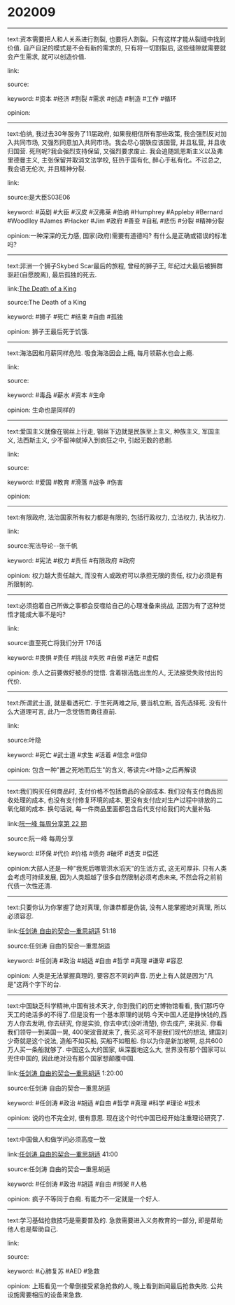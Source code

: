 # 202009

---

text:资本需要把人和人关系进行割裂, 也要将人割裂。只有这样才能从裂缝中找到价值. 自产自足的模式是不会有新的需求的, 只有将一切割裂后, 这些缝隙就需要就会产生需求, 就可以创造价值.

link:

source:

keyword: #资本 #经济 #割裂 #需求 #创造 #制造 #工作 #循环

opinion:

---

text:伯纳, 我过去30年服务了11届政府, 如果我相信所有那些政策, 我会强烈反对加入共同市场, 又强烈同意加入共同市场。我会尽心钢铁应该国营, 并且私营, 并且收归国营. 死刑呢?我会强烈支持保留, 又强烈要求废止. 我会追随凯恩斯主义以及弗里德曼主义, 主张保留并取消文法学校, 狂热于国有化, 醉心于私有化。不过总之, 我会语无伦次, 并且精神分裂.

link:

source:是大臣S03E06

keyword: #英剧 #大臣 #汉皮 #汉弗莱 #伯纳 #Humphrey #Appleby #Bernard #Woodlley #James #Hacker #Jim #政府 #善变 #自私 #悲伤 #分裂 #精神分裂

opinion:一种深深的无力感, 国家(政府)需要有道德吗? 有什么是正确或错误的标准吗?

---

text:非洲一个狮子Skybed Scar最后的旅程, 曾经的狮子王, 年纪过大最后被狮群驱赶(自愿脱离), 最后孤独的死去.

link:[The Death of a King](https://travelguideandphotography.com/2018/04/23/the-death-of-a-king/)

source:The Death of a King

keyword: #狮子 #死亡 #结束 #自由 #孤独

opinion: 狮子王最后死于饥饿.

---

text:海洛因和月薪同样危险. 吸食海洛因会上瘾, 每月领薪水也会上瘾.

link:

source:

keyword: #毒品 #薪水 #资本 #生命

opinion: 生命也是同样的

---

text:爱国主义就像在钢丝上行走, 钢丝下边就是民族至上主义, 种族主义, 军国主义, 法西斯主义, 少不留神就掉入到疯狂之中, 引起无数的悲剧.

link:

source:

keyword: #爱国 #教育 #滑落 #战争 #伤害

opinion:

---

text:有限政府, 法治国家所有权力都是有限的, 包括行政权力, 立法权力, 执法权力.

link:

source:宪法导论--张千帆

keyword: #宪法 #权力 #责任 #有限政府 #政府

opinion: 权力越大责任越大, 而没有人或政府可以承担无限的责任, 权力必须是有所限制的.

---

text:必须抱着自己所做之事都会反噬给自己的心理准备来挑战, 正因为有了这种觉悟才能成大事不是吗?

link:

source:直至死亡将我们分开 176话

keyword: #畏惧 #责任 #挑战 #失败 #自傲 #迷茫 #虚假

opinion: 杀人之前要做好被杀的觉悟. 含着银汤匙出生的人, 无法接受失败付出的代价.

---

text:所谓武士道, 就是看透死亡. 于生死两难之际, 要当机立断, 首先选择死. 没有什么大道理可言, 此乃一念觉悟而勇往直前.

link:

source:叶隐

keyword: #死亡 #武士道 #求生 #活着 #信念 #信仰

opinion: 包含一种"置之死地而后生"的含义, 等读完<叶隐>之后再解读

---

text:我们购买任何商品时, 支付价格不包括商品的全部成本. 我们没有支付商品回收处理的成本, 也没有支付修复环境的成本, 更没有支付应对生产过程中排放的二氧化碳的成本. 换句话说, 每一件商品里面都包含后代支付给我们的大量补贴.

link:[阮一峰 每周分享第 22 期](http://www.ruanyifeng.com/blog/2018/09/weekly-issue-22.html)

source:阮一峰 每周分享

keyword: #环保 #代价 #价格 #债务 #破坏 #透支 #偿还

opinion:大部人还是一种"我死后哪管洪水滔天"的生活方式, 这无可厚非. 只有人类会考虑可持续发展, 因为人类超越了很多自然限制必须考虑未来, 不然会将之前前代债一次性还清.

---

text:只要你认为你掌握了绝对真理, 你谦恭都是伪装, 没有人能掌握绝对真理, 所以必须容忍.

link:[任剑涛 自由的契合—重思胡适](https://youtu.be/soh4VoMGsPM) 51:18

source:任剑涛 自由的契合—重思胡适

keyword: #任剑涛 #政治 #胡适 #自由 #哲学 #真理 #谦卑 #容忍

opinion: 人类是无法掌握真理的, 要容忍不同的声音. 历史上有人就是因为"凡是"这两个字下的台.

---

text:中国缺乏科学精神,中国有技术天才, 你到我们的历史博物馆看看, 我们那巧夺天工的绝活多的不得了.但是没有一个基本原理的说明.今天中国人还是挣快钱的,西方人你去发明, 你去研究, 你是实验, 你去中式(没听清楚), 你去成产, 来我买. 你看我们领导一到美国一晃, 400架波音就来了, 我买.这可不是我们现代的想法, 建国刘少奇就是这个说法, 造船不如买船, 买船不如租船. 你以为你是新加坡啊, 总共600万人买一条船就够了. 中国这么大的国家, 纵深腹地这么大, 世界没有那个国家可以兜住中国的, 因此绝对没有那个国家想颠覆中国.

link:[任剑涛 自由的契合—重思胡适](https://youtu.be/soh4VoMGsPM) 1:20:00

source:任剑涛 自由的契合—重思胡适

keyword: #任剑涛 #政治 #胡适 #自由 #哲学 #真理 #科学 #理论 #技术

opinion: 说的也不完全对, 很有意思. 现在这个时代中国已经开始注重理论研究了.

---

text:中国做人和做学问必须高度一致

link:[任剑涛 自由的契合—重思胡适](https://youtu.be/soh4VoMGsPM) 41:00

source:任剑涛 自由的契合—重思胡适

keyword: #任剑涛 #政治 #胡适 #自由 #绑架 #人格

opinion: 疯子不等同于白痴. 有能力不一定就是一个好人.

---

text:学习基础抢救技巧是需要普及的. 急救需要进入义务教育的一部分, 即是帮助他人也是帮助自己.

link:

source:

keyword: #心肺复苏 #AED #急救

opinion: 上班看见一个晕倒接受紧急抢救的人, 晚上看到新闻最后抢救失败. 公共设施需要相应的设备来急救.
